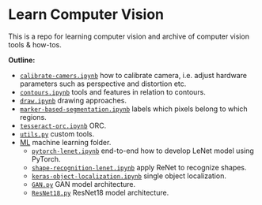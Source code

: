 # Learn Computer Vision

This is a repo for learning computer vision and archive of computer vision tools & how-tos.


**Outline:**

- [`calibrate-camers.ipynb`](calibrate-camera.ipynb) how to calibrate camera, i.e. adjust hardware parameters such as perspective and distortion etc.
- [`contours.ipynb`](contours.ipynb) tools and features in relation to contours.
- [`draw.ipynb`](draw.ipynb) drawing approaches.
- [`marker-based-segmentation.ipynb`](marker-based-segmentation.ipynb) labels which pixels belong to which regions.
- [`tesseract-orc.ipynb`](tesseract-orc.ipynb) ORC.
- [`utils.py`](utils.py) custom tools.
- [ML](ML) machine learning folder.
    - [`pytorch-lenet.ipynb`](ML/pytorch-lenet.ipynb) end-to-end how to develop LeNet model using PyTorch.
    - [`shape-recognition-lenet.ipynb`](ML/shape-recognition-lenet.ipynb) apply ReNet to recognize shapes.
    - [`keras-object-localization.ipynb`](ML/keras-object-localization.ipynb) single object localization.
    - [`GAN.py`](ML/GAN.py) GAN model architecture.
    - [`ResNet18.py`](ML/ResNet18.py) ResNet18 model architecture.
